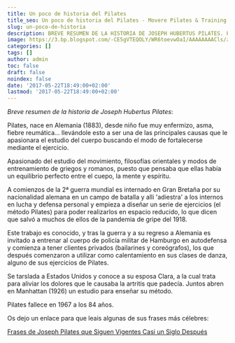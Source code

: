 ```yaml
---
title: Un poco de historia del Pilates
title_seo: Un poco de historia del Pilates - Movere Pilates & Training
slug: un-poco-de-historia
description: BREVE RESUMEN DE LA HISTORIA DE JOSEPH HUBERTUS PILATES. Pilates, nace en Alemania (1883), desde niño fue muy enfermizo, asma, fie...
image: https://3.bp.blogspot.com/-CE5gVTEQOLY/WR6toevwOaI/AAAAAAAACls/zzRG3ha7c8kV_sfegZ4dQ0k0M-27wYAbgCEw/s684/ENTRADA%2BHISTORIA.jpg
categories: []
tags: []
author: admin
toc: false
draft: false
noindex: false
date: '2017-05-22T18:49:00+02:00'
lastmod: '2017-05-22T18:49:00+02:00'
---
```


_Breve resumen de la historia de Joseph Hubertus Pilates_:

Pilates, nace en Alemania (1883), desde niño fue muy enfermizo, asma, fiebre
reumática... llevándole esto a ser una de las principales causas que le
apasionara el estudio del cuerpo buscando el modo de fortalecerse mediante
el ejercicio.

Apasionado del estudio del movimiento, filosofías orientales y modos de
entrenamiento de griegos y romanos, puesto que pensaba que ellas había un
equilibrio perfecto entre el cuepo, la mente y espíritu.

A comienzos de la 2ª guerra mundial es internado en Gran Bretaña por su
nacionalidad alemana en un campo de batalla y alli 'adiestra' a los internos
en lucha y defensa personal y empieza a diseñar un serie de ejercicios (el
método Pilates) para poder realizarlos en espacio reducido, lo que dicen que
salvó a muchos de ellos de la pandemia de gripe del 1918.

Este trabajo es conocido, y tras la guerra y a su regreso a Alemania es
invitado a entrenar al cuerpo de policía militar de Hamburgo en autodefensa
y comienza a tener clientes privados (bailarines y coreógrafos), los que
después comenzaron a utilizar como calentamiento en sus clases de danza,
alguno de sus ejercicios de Pilates.

Se tarslada a Estados Unidos y conoce a su esposa Clara, a la cual trata
para aliviar los dolores que le causaba la artritis que padecía. Juntos
abren en Manhattan (1926) un estudio para enseñar su método.

Pilates fallece en 1967 a los 84 años.

Os dejo un enlace para que leais algunas de sus frases más célebres:

[Frases de Joseph Pilates que Siguen Vigentes Casi un Siglo Después](https://whynotpilates.net/2014/11/14/15-frases-de-joseph-pilates-que-siguen-vigentes-casi-un-siglo-despues/)
